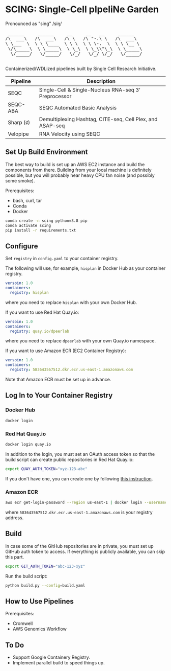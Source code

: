 # SCING: Single-Cell pIpeliNe Garden

Pronounced as "sing" /siŋ/

<pre>
 ______     ______     __     __   __     ______
/\  ___\   /\  ___\   /\ \   /\ "-.\ \   /\  ___\
\ \___  \  \ \ \____  \ \ \  \ \ \-.  \  \ \ \__ \
 \/\_____\  \ \_____\  \ \_\  \ \_\\"\_\  \ \_____\
  \/_____/   \/_____/   \/_/   \/_/ \/_/   \/_____/

</pre>

Containerized/WDLized pipelines built by Single Cell Research Initiative.

Pipeline   | Description
---------- | --------------------------------------------------------------
SEQC       | Single-Cell & Single-Nucleus RNA-seq 3' Preprocessor
SEQC-ABA   | SEQC Automated Basic Analysis
Sharp (♯)  | Demultiplexing Hashtag, CITE-seq, Cell Plex, and ASAP-seq
Velopipe   | RNA Velocity using SEQC

## Set Up Build Environment

The best way to build is set up an AWS EC2 instance and build the components from there. Building from your local machine is definitely possible, but you will probably hear heavy CPU fan noise (and possibly some smoke).

Prerequisites:

- bash, curl, tar
- Conda
- Docker

```bash
conda create -n scing python=3.8 pip
conda activate scing
pip install -r requirements.txt
```

## Configure

Set `registry` in `config.yaml` to your container registry.

The following will use, for example, `hisplan` in Docker Hub as your container registry.

```yaml
versoin: 1.0
containers:
  registry: hisplan
```

where you need to replace `hisplan` with your own Docker Hub.

If you want to use Red Hat Quay.io:

```yaml
versoin: 1.0
containers:
  registry: quay.io/dpeerlab
```

where you need to replace `dpeerlab` with your own Quay.io namespace.

If you want to use Amazon ECR (EC2 Container Registry):

```yaml
versoin: 1.0
containers:
  registry: 583643567512.dkr.ecr.us-east-1.amazonaws.com
```

Note that Amazon ECR must be set up in advance.

## Log In to Your Container Registry

### Docker Hub

```bash
docker login
```

### Red Hat Quay.io

```bash
docker login quay.io
```

In addition to the login, you must set an OAuth access token so that the build script can create public repositories in Red Hat Quay.io:

```bash
export QUAY_AUTH_TOKEN="xyz-123-abc"
```

If you don't have one, you can create one by following [this instruction](https://access.redhat.com/documentation/en-us/red_hat_quay/3/html/red_hat_quay_api_guide/using_the_red_hat_quay_api#create_oauth_access_token).

### Amazon ECR

```bash
aws ecr get-login-password --region us-east-1 | docker login --username AWS --password-stdin 583643567512.dkr.ecr.us-east-1.amazonaws.com
```

where `583643567512.dkr.ecr.us-east-1.amazonaws.com` is your registry address.

## Build

In case some of the GitHub repositories are in private, you must set up GitHub auth token to access. If everything is publicly available, you can skip this part.

```bash
export GIT_AUTH_TOKEN="abc-123-xyz"
```

Run the build script:

```bash
python build.py --config=build.yaml
```

## How to Use Pipelines

Prerequisites:

- Cromwell
- AWS Genomics Workflow

## To Do

- Support Google Containery Registry.
- Implement parallel build to speed things up.
